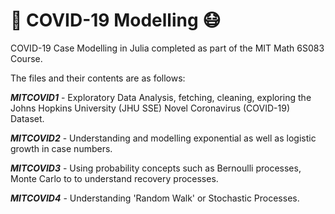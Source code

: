 # 💉 COVID-19 Modelling :mask:
COVID-19 Case Modelling in Julia completed as part of the MIT Math 6S083 Course.

The files and their contents are as follows:

**_MITCOVID1_** - Exploratory Data Analysis, fetching, cleaning, exploring the Johns Hopkins University (JHU SSE) Novel Coronavirus (COVID-19) Dataset.

**_MITCOVID2_** - Understanding and modelling exponential as well as logistic growth in case numbers.

**_MITCOVID3_** - Using probability concepts such as Bernoulli processes, Monte Carlo to to understand recovery processes.

**_MITCOVID4_** - Understanding 'Random Walk' or Stochastic Processes.
